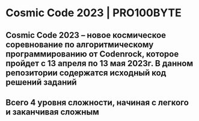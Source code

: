 # Cosmic Code 2023 | PRO100BYTE

## Cosmic Code 2023 – новое космическое соревнование по алгоритмическому программированию от Codenrock, которое пройдет с 13 апреля по 13 мая 2023г. В данном репозитории содержатся исходный код решений заданий

## Всего 4 уровня сложности, начиная с легкого и заканчивая сложным
